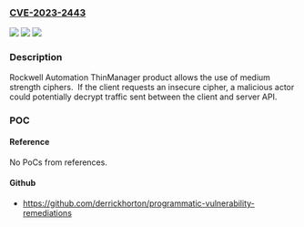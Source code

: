 ### [CVE-2023-2443](https://cve.mitre.org/cgi-bin/cvename.cgi?name=CVE-2023-2443)
![](https://img.shields.io/static/v1?label=Product&message=ThinManager%20&color=blue)
![](https://img.shields.io/static/v1?label=Version&message=%3C%3D13.0%20&color=brightgreen)
![](https://img.shields.io/static/v1?label=Vulnerability&message=Rockwell%20Automation%20ThinManager%20Software%20Utilizes%20Inadequate%20Encryption%20Strength&color=brightgreen)

### Description

Rockwell Automation ThinManager product allows the use of medium strength ciphers.  If the client requests an insecure cipher, a malicious actor could potentially decrypt traffic sent between the client and server API.

### POC

#### Reference
No PoCs from references.

#### Github
- https://github.com/derrickhorton/programmatic-vulnerability-remediations


